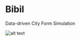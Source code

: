 # Bibil
Data-driven City Form Simulation

![alt text](http://cactustest.weebly.com/uploads/6/6/2/5/66256811/1471109072.png "Bibil+")

